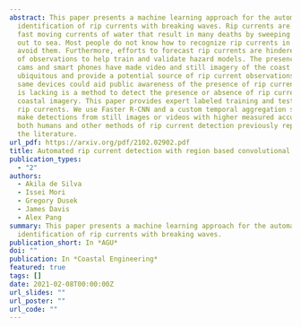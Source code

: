 ```yaml
---
abstract: This paper presents a machine learning approach for the automatic
  identification of rip currents with breaking waves. Rip currents are dangerous
  fast moving currents of water that result in many deaths by sweeping people
  out to sea. Most people do not know how to recognize rip currents in order to
  avoid them. Furthermore, efforts to forecast rip currents are hindered by lack
  of observations to help train and validate hazard models. The presence of web
  cams and smart phones have made video and still imagery of the coast
  ubiquitous and provide a potential source of rip current observations. These
  same devices could aid public awareness of the presence of rip currents. What
  is lacking is a method to detect the presence or absence of rip currents from
  coastal imagery. This paper provides expert labeled training and test data for
  rip currents. We use Faster R-CNN and a custom temporal aggregation stage to
  make detections from still images or videos with higher measured accuracy than
  both humans and other methods of rip current detection previously reported in
  the literature.
url_pdf: https://arxiv.org/pdf/2102.02902.pdf
title: Automated rip current detection with region based convolutional neural networks
publication_types:
  - "2"
authors:
  - Akila de Silva
  - Issei Mori
  - Gregory Dusek
  - James Davis
  - Alex Pang
summary: This paper presents a machine learning approach for the automatic
  identification of rip currents with breaking waves.
publication_short: In *AGU*
doi: ""
publication: In *Coastal Engineering*
featured: true
tags: []
date: 2021-02-08T00:00:00Z
url_slides: ""
url_poster: ""
url_code: ""
---
```

